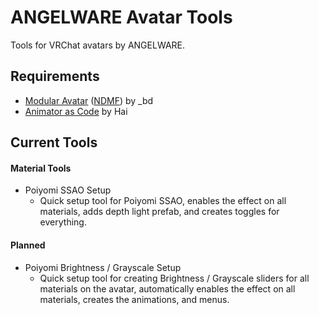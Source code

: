 # ANGELWARE Avatar Tools

Tools for VRChat avatars by ANGELWARE.

## Requirements
- [Modular Avatar](https://github.com/bdunderscore/modular-avatar) ([NDMF](https://github.com/bdunderscore/ndmf)) by _bd
- [Animator as Code](https://github.com/hai-vr/av3-animator-as-code) by Hai

## Current Tools

#### Material Tools
- Poiyomi SSAO Setup
  - Quick setup tool for Poiyomi SSAO, enables the effect on all materials, adds depth light prefab, and creates toggles for everything.

#### Planned
- Poiyomi Brightness / Grayscale Setup
  - Quick setup tool for creating Brightness / Grayscale sliders for all materials on the avatar, automatically enables the effect on all materials, creates the animations, and menus.
